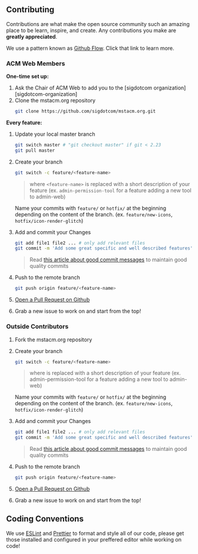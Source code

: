 ## Contributing

Contributions are what make the open source community such an amazing place to
be learn, inspire, and create. Any contributions you make are **greatly
appreciated**.

We use a pattern known as [Github Flow](https://guides.github.com/introduction/flow/). Click that link to learn more.

### ACM Web Members
**One-time set up:**
1. Ask the Chair of ACM Web to add you to the [sigdotcom
   organization][sigdotcom-organization]
2. Clone the mstacm.org repository
    ```bash
    git clone https://github.com/sigdotcom/mstacm.org.git
    ```
**Every feature:**
1. Update your local master branch 
    ```bash
    git switch master # "git checkout master" if git < 2.23
    git pull master
    ```
2. Create your branch
    ```bash
    git switch -c feature/<feature-name>
    ```
    > where `<feature-name>` is replaced with a short description of
    your feature (ex. `admin-permission-tool` for a feature adding a new tool to admin-web)

    Name your commits with `feature/` or `hotfix/` at the beginning depending on the content of the branch. (ex. `feature/new-icons`, `hotfix/icon-render-glitch`)
  
3. Add and commit your Changes 
    ```bash
    git add file1 file2 ... # only add relevant files
    git commit -m 'Add some great specific and well described features' # After the "-m" goes the commit message
    ```
    > Read [this article about good commit messages](https://chris.beams.io/posts/git-commit/) to maintain good quality commits
4. Push to the remote branch
    ```bash
    git push origin feature/<feature-name>
    ```
5. [Open a Pull Request on Github](https://github.com/sigdotcom/mstacm.org/compare)
6. Grab a new issue to work on and start from the top!

### Outside Contributors
1. Fork the mstacm.org repository
2. Create your branch
    ```bash
    git switch -c feature/<feature-name>
    ```
    > where <feature-name> is replaced with a short description of
    your feature (ex. admin-permission-tool for a feature adding a new tool to admin-web)

    Name your commits with `feature/` or `hotfix/` at the beginning depending on the content of the branch. (ex. `feature/new-icons`, `hotfix/icon-render-glitch`)
  
3. Add and commit your Changes 
    ```bash
    git add file1 file2 ... # only add relevant files
    git commit -m 'Add some great specific and well described features' # After the "-m" goes the commit message
    ```
    > Read [this article about good commit messages](https://chris.beams.io/posts/git-commit/) to maintain good quality commits
4. Push to the remote branch
    ```bash
    git push origin feature/<feature-name>
    ```
5. [Open a Pull Request on Github](https://github.com/sigdotcom/mstacm.org/compare)
6. Grab a new issue to work on and start from the top!

## Coding Conventions
We use [ESLint](https://eslint.org/) and [Prettier](https://prettier.io/) to format and style all of our code, please get those installed and configured in your preffered editor while working on code!
